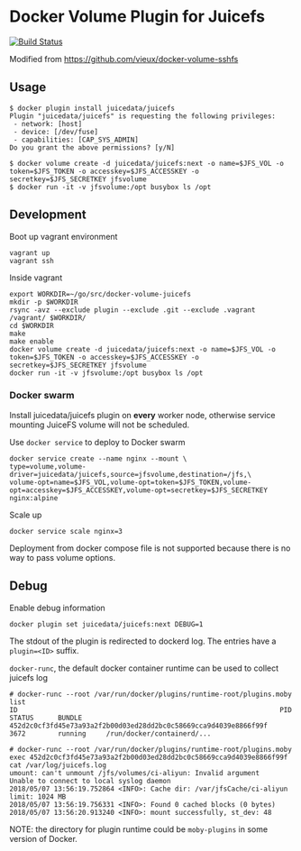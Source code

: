 # Docker Volume Plugin for Juicefs

[![Build Status](https://travis-ci.com/juicedata/docker-volume-juicefs.svg?token=ACsZ5AkewTgk5D5wzzds&branch=master)](https://travis-ci.com/juicedata/docker-volume-juicefs)

Modified from https://github.com/vieux/docker-volume-sshfs

## Usage

``` shell
$ docker plugin install juicedata/juicefs
Plugin "juicedata/juicefs" is requesting the following privileges:
 - network: [host]
 - device: [/dev/fuse]
 - capabilities: [CAP_SYS_ADMIN]
Do you grant the above permissions? [y/N]

$ docker volume create -d juicedata/juicefs:next -o name=$JFS_VOL -o token=$JFS_TOKEN -o accesskey=$JFS_ACCESSKEY -o secretkey=$JFS_SECRETKEY jfsvolume
$ docker run -it -v jfsvolume:/opt busybox ls /opt
```

## Development

Boot up vagrant environment

``` shell
vagrant up
vagrant ssh
```

Inside vagrant

``` shell
export WORKDIR=~/go/src/docker-volume-juicefs
mkdir -p $WORKDIR
rsync -avz --exclude plugin --exclude .git --exclude .vagrant /vagrant/ $WORKDIR/
cd $WORKDIR
make
make enable
docker volume create -d juicedata/juicefs:next -o name=$JFS_VOL -o token=$JFS_TOKEN -o accesskey=$JFS_ACCESSKEY -o secretkey=$JFS_SECRETKEY jfsvolume
docker run -it -v jfsvolume:/opt busybox ls /opt
```

### Docker swarm

Install juicedata/juicefs plugin on **every** worker node, otherwise service mounting JuiceFS volume will not be scheduled.

Use `docker service` to deploy to Docker swarm

``` shell
docker service create --name nginx --mount \
type=volume,volume-driver=juicedata/juicefs,source=jfsvolume,destination=/jfs,\
volume-opt=name=$JFS_VOL,volume-opt=token=$JFS_TOKEN,volume-opt=accesskey=$JFS_ACCESSKEY,volume-opt=secretkey=$JFS_SECRETKEY nginx:alpine
```

Scale up

``` shell
docker service scale nginx=3
```

Deployment from docker compose file is not supported because there is no way to pass volume options.

## Debug

Enable debug information

``` shell
docker plugin set juicedata/juicefs:next DEBUG=1
```

The stdout of the plugin is redirected to dockerd log. The entries have a `plugin=<ID>` suffix.

`docker-runc`, the default docker container runtime can be used to collect juicefs log

``` shell
# docker-runc --root /var/run/docker/plugins/runtime-root/plugins.moby list
ID                                                                 PID         STATUS      BUNDLE
452d2c0cf3fd45e73a93a2f2b00d03ed28dd2bc0c58669cca9d4039e8866f99f   3672        running     /run/docker/containerd/...

# docker-runc --root /var/run/docker/plugins/runtime-root/plugins.moby exec 452d2c0cf3fd45e73a93a2f2b00d03ed28dd2bc0c58669cca9d4039e8866f99f cat /var/log/juicefs.log
umount: can't unmount /jfs/volumes/ci-aliyun: Invalid argument
Unable to connect to local syslog daemon
2018/05/07 13:56:19.752864 <INFO>: Cache dir: /var/jfsCache/ci-aliyun limit: 1024 MB
2018/05/07 13:56:19.756331 <INFO>: Found 0 cached blocks (0 bytes)
2018/05/07 13:56:20.913240 <INFO>: mount successfully, st_dev: 48
```

NOTE: the directory for plugin runtime could be `moby-plugins` in some version of Docker.
